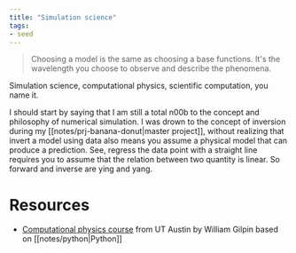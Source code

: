 ```yaml
---
title: "Simulation science"
tags:
- seed
---
```


> Choosing a model is the same as choosing a base functions. It's the wavelength you choose to observe and describe the phenomena.

Simulation science, computational physics, scientific computation, you name it.

I should start by saying that I am still a total n00b to the concept and philosophy of numerical simulation. I was drown to the concept of inversion during my [[notes/prj-banana-donut|master project]], without realizing that invert a model using data also means you assume a physical model that can produce a prediction. See, regress the data point with a straight line requires you to assume that the relation between two quantity is linear. So forward and inverse are ying and yang.

# Resources
- [Computational physics course](https://www.wgilpin.com/cphy/) from UT Austin by William Gilpin based on [[notes/python|Python]]